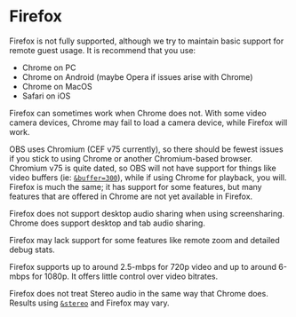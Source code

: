 # Firefox

Firefox is not fully supported, although we try to maintain basic support for remote guest usage. It is recommend that you use:

* Chrome on PC
* Chrome on Android (maybe Opera if issues arise with Chrome)
* Chrome on MacOS
* Safari on iOS

Firefox can sometimes work when Chrome does not. With some video camera devices, Chrome may fail to load a camera device, while Firefox will work.

OBS uses Chromium (CEF v75 currently), so there should be fewest issues if you stick to using Chrome or another Chromium-based browser. Chromium v75 is quite dated, so OBS will not have support for things like video buffers (ie: [`&buffer=300`](../advanced-settings/view-parameters/buffer.md)), while if using Chrome for playback, you will. Firefox is much the same; it has support for some features, but many features that are offered in Chrome are not yet available in Firefox.

Firefox does not support desktop audio sharing when using screensharing. Chrome does support desktop and tab audio sharing.

Firefox may lack support for some features like remote zoom and detailed debug stats.

Firefox supports up to around 2.5-mbps for 720p video and up to around 6-mbps for 1080p. It offers little control over video bitrates.

Firefox does not treat Stereo audio in the same way that Chrome does. Results using [`&stereo`](../general-settings/stereo.md) and Firefox may vary.
